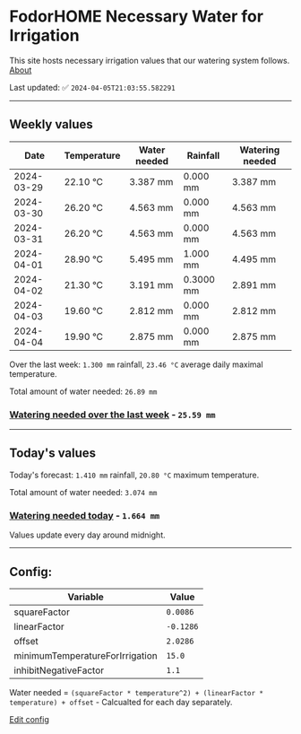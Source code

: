# FodorHOME Necessary Water for Irrigation

This site hosts necessary irrigation values that our watering system follows. [About](https://github.com/redyau/irrigation)

Last updated: ✅ `2024-04-05T21:03:55.582291`

---

## Weekly values

| Date | Temperature | Water needed | Rainfall | Watering needed |
|-----|-----|-----|-----|-----|
| 2024-03-29 | 22.10 °C | 3.387 mm | 0.000 mm | 3.387 mm |
| 2024-03-30 | 26.20 °C | 4.563 mm | 0.000 mm | 4.563 mm |
| 2024-03-31 | 26.20 °C | 4.563 mm | 0.000 mm | 4.563 mm |
| 2024-04-01 | 28.90 °C | 5.495 mm | 1.000 mm | 4.495 mm |
| 2024-04-02 | 21.30 °C | 3.191 mm | 0.3000 mm | 2.891 mm |
| 2024-04-03 | 19.60 °C | 2.812 mm | 0.000 mm | 2.812 mm |
| 2024-04-04 | 19.90 °C | 2.875 mm | 0.000 mm | 2.875 mm |


Over the last week: `1.300 mm` rainfall, `23.46 °C` average daily maximal temperature.

Total amount of water needed: `26.89 mm`

### [Watering needed over the last week](lastweek.txt) - `25.59 mm`

---

## Today's values

Today's forecast: `1.410 mm` rainfall, `20.80 °C` maximum temperature.

Total amount of water needed: `3.074 mm`

### [Watering needed today](today.txt) - `1.664 mm`

Values update every day around midnight.

---

## Config:

| Variable | Value |
|-----|-----|
| squareFactor | `0.0086` |
| linearFactor | `-0.1286` |
| offset | `2.0286` |
| minimumTemperatureForIrrigation | `15.0` |
| inhibitNegativeFactor | `1.1` |

Water needed = `(squareFactor * temperature^2) + (linearFactor * temperature) + offset` - Calcualted for each day separately.

[Edit config](https://github.com/RedyAu/irrigation/edit/main/config.json)
